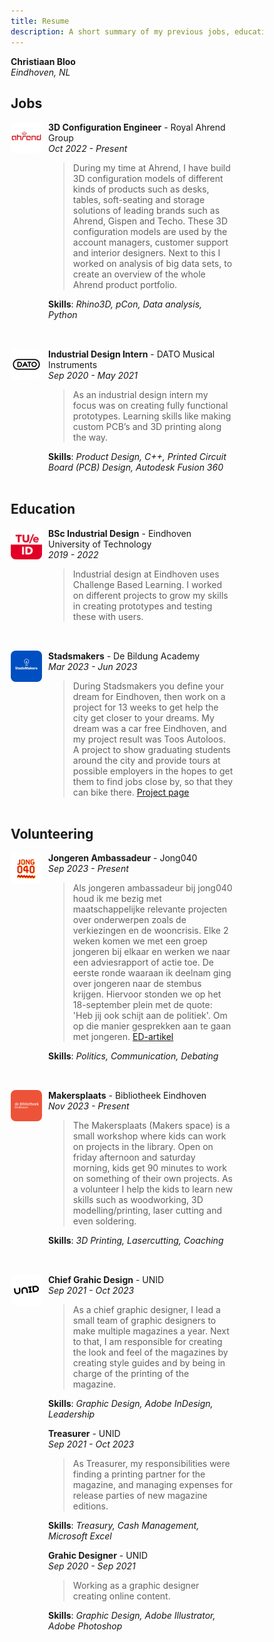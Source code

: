 ```yaml
---
title: Resume
description: A short summary of my previous jobs, education and experiences.
---
```


<style>
* {
  box-sizing: border-box;
}

.wrapper {
  display: grid;
  grid-gap: 10px;
  grid-template-columns: 50px 1fr;
  margin-bottom: 2rem;
  margin-right: 3rem;
}
.item {
  /* Optional: Add styling to items */
  /* border: 1px solid black; */
}
.item > p:first-of-type {
  margin-top: 0;
}
img{
  width: 50px;
  height: 50px;
  vertical-align: middle;
  border-radius:0.5rem;
  /* border: 1px solid black; */
}
</style>

__Christiaan Bloo__  
*Eindhoven, NL*

## Jobs

<div class="wrapper">
  <img src="ahrend.jpeg" alt="Ahrend logo">
  <div class="item">

  __3D Configuration Engineer__ - Royal Ahrend Group  
  *Oct 2022 - Present*

  > During my time at Ahrend, I have build 3D configuration models of different kinds of products such as desks, tables, soft-seating and storage solutions of leading brands such as Ahrend, Gispen and Techo. These 3D configuration models are used by the account managers, customer support and interior designers. Next to this I worked on analysis of big data sets, to create an overview of the whole Ahrend product portfolio.
  
  __Skills__: _Rhino3D, pCon, Data analysis, Python_
  </div>
</div>


<div class="wrapper">
  <img src="dato.jpeg" alt="Dato logo">
  <div class="item">

  __Industrial Design Intern__ - DATO Musical Instruments  
  *Sep 2020 - May 2021*
  > As an industrial design intern my focus was on creating fully functional prototypes. Learning skills like making custom PCB’s and 3D printing along the way.  
  
  __Skills__: _Product Design, C++, Printed Circuit Board (PCB) Design, Autodesk Fusion 360_
  </div>
</div>

## Education
<div class="wrapper">
  <img src="tue.png" alt="Tue logo">
  <div class="item">
  
  __BSc Industrial Design__ - Eindhoven University of Technology  
  *2019 - 2022* 
  > Industrial design at Eindhoven uses Challenge Based Learning. I worked on different projects to grow my skills in creating prototypes and testing these with users.
  </div>
</div>

<div class="wrapper">
  <img src="stadsmakers.jpeg" alt="Stadsmakers logo">
  <div class="item">

  __Stadsmakers__ - De Bildung Academy  
  *Mar 2023 - Jun 2023* 
  > During Stadsmakers you define your dream for Eindhoven, then work on a project for 13 weeks to get help the city get closer to your dreams. My dream was a car free Eindhoven, and my project result was Toos Autoloos. A project to show graduating students around the city and provide tours at possible employers in the hopes to get them to find jobs close by, so that they can bike there. [Project page](https://www.stadsmakerseindhoven.nl/de-stadsmakers/christiaan-bloo)
  </div>
</div>


## Volunteering
<div class="wrapper">
  <img src="jong040.png" alt="Jong040 logo">
  <div class="item">

  __Jongeren Ambassadeur__  - Jong040  
  *Sep 2023 - Present*  
  > Als jongeren ambassadeur bij jong040 houd ik me bezig met maatschappelijke relevante projecten over onderwerpen zoals de verkiezingen en de wooncrisis. Elke 2 weken komen we met een groep jongeren bij elkaar en werken we naar een adviesrapport of actie toe. De eerste ronde waaraan ik deelnam ging over jongeren naar de stembus krijgen. Hiervoor stonden we op het 18-september plein met de quote: 'Heb jij ook schijt aan de politiek'. Om op die manier gesprekken aan te gaan met jongeren. [ED-artikel](https://www.ed.nl/eindhoven/schijt-aan-de-politiek-maar-toch-gaan-stemmen-jong040-hoopt-het-laatste-zetje-te-geven~a53241c3/)

  __Skills__: _Politics, Communication, Debating_
  </div>
</div>

<div class="wrapper">
  <img src="bieb.png" alt="Bibliotheek Eindhoven logo">
  <div class="item">

  __Makersplaats__ - Bibliotheek Eindhoven  
  *Nov 2023 - Present*   
  > The Makersplaats (Makers space) is a small workshop where kids can work on projects in the library. Open on friday afternoon and saturday morning, kids get 90 minutes to work on something of their own projects. As a volunteer I help the kids to learn new skills such as woodworking, 3D modelling/printing, laser cutting and even soldering.  
  
  __Skills__: _3D Printing, Lasercutting, Coaching_
  </div>
</div>

<div class="wrapper">
  <img src="unid.jpeg" alt="Unid logo">
  <div class="item">

  __Chief Grahic Design__ - UNID  
  *Sep 2021 - Oct 2023* 
  > As a chief graphic designer, I lead a small team of graphic designers to make multiple magazines a year. Next to that, I am responsible for creating the look and feel of the magazines by creating style guides and by being in charge of the printing of the magazine.

  __Skills__: _Graphic Design, Adobe InDesign, Leadership_

  __Treasurer__ - UNID  
  *Sep 2021 - Oct 2023*   
  > As Treasurer, my responsibilities were finding a printing partner for the magazine, and managing expenses for release parties of new magazine editions.

  __Skills__: _Treasury, Cash Management, Microsoft Excel_

  __Grahic Designer__ - UNID  
  *Sep 2020 - Sep 2021*   
  > Working as a graphic designer creating online content.

  __Skills__: _Graphic Design, Adobe Illustrator, Adobe Photoshop_
  </div>
</div>


 